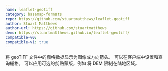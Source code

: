 ```yaml
---
name: leaflet-geotiff
category: basemap-formats
repo: https://github.com/stuartmatthews/leaflet-geotiff
author: Stuart Matthews
author-url: https://github.com/stuartmatthews
demo: https://stuartmatthews.github.io/leaflet-geotiff/
compatible-v0:
compatible-v1: true
---
```


将 geoTIFF 文件中的栅格数据显示为图像或方向箭头。 可以在客户端中设置和查询栅格。 可以应用可选的剪贴蒙版，例如 将 DEM 限制在陆地区域。
